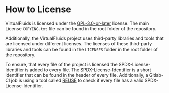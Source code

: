 <!-- SPDX-License-Identifier: GPL-3.0-or-later -->
<!-- SPDX-FileCopyrightText: Copyright © VirtualFluids Project contributors, see AUTHORS.md in root folder -->

#  How to License

VirtualFluids is licensed under the [GPL-3.0-or-later](https://www.gnu.org/licenses/gpl-3.0.html) license. The main License `COPYING.txt` file can be found in the root folder of the repository.

Additionally, the VirtualFluids project uses third-party libraries and tools that are licensed under different licenses. The licenses of these third-party libraries and tools can be found in the `LICENSES` folder in the root folder of the repository.

To ensure, that every file of the project is licensed the SPDX-License-Identifier is added to every file. The SPDX-License-Identifier is a short identifier that can be found in the header of every file. Additionally, a Gitlab-CI job is using a tool called [REUSE](https://reuse.software/) to check if every file has a valid SPDX-License-Identifier.